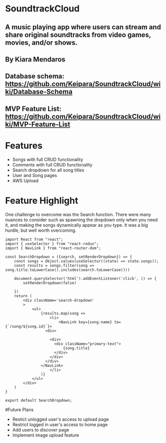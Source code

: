 # SoundtrackCloud

## A music playing app where users can stream and share original soundtracks from video games, movies, and/or shows.
## By Kiara Mendaros

## Database schema: https://github.com/Keipara/SoundtrackCloud/wiki/Database-Schema
## MVP Feature List: https://github.com/Keipara/SoundtrackCloud/wiki/MVP-Feature-List

# Features
* Songs with full CRUD functionality
* Comments with full CRUD functionality
* Search dropdown for all song titles
* User and Song pages
* AWS Upload

# Feature Highlight

One challenge to overcome was the Search function. There were many nuances to consider such as spawning the dropdown only when you need it, and making the songs dynamically appear as you type. It was a big hurdle, but well worth overcoming.

```
import React from "react";
import { useSelector } from "react-redux";
import { NavLink } from "react-router-dom";

const SearchDropdown = ({search, setRenderDropdown}) => {
    const songs = Object.values(useSelector((state) => state.songs));
    const results = songs.filter(song => song.title.toLowerCase().includes(search.toLowerCase()))

    document.querySelector('html').addEventListener('click', () => {
        setRenderDropdown(false)

    })
    return (
        <div className='search-dropdown'
        >
            <ul>
                {results.map(song =>
                    <li>
                        <NavLink key={song.name} to={`/song/${song.id}`}>
                  <div>

                    <div>
                      <div className="primary-text">
                          {song.title}
                      </div>
                    </div>
                  </div>
                </NavLink>
                    </li>
                )}
            </ul>
        </div>
    )
}

export default SearchDropdown;
```

#Future Plans
* Restict unlogged user's access to upload page
* Restrict logged in user's access to home page
* Add users to discover page
* Implement image upload feature
